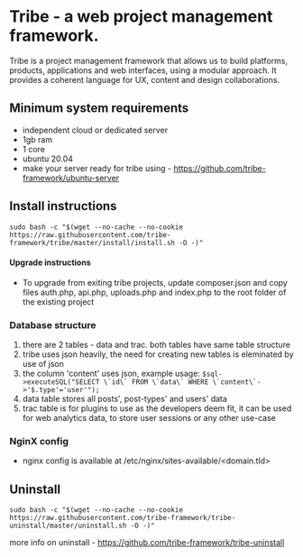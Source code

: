 # Tribe - a web project management framework.

Tribe is a project management framework that allows us to build platforms, products, applications and web interfaces, using a modular approach. It provides a coherent language for UX, content and design collaborations.

## Minimum system requirements
- independent cloud or dedicated server
- 1gb ram
- 1 core
- ubuntu 20.04
- make your server ready for tribe using - https://github.com/tribe-framework/ubuntu-server

## Install instructions
```
sudo bash -c "$(wget --no-cache --no-cookie https://raw.githubusercontent.com/tribe-framework/tribe/master/install/install.sh -O -)"
```

#### Upgrade instructions
- To upgrade from exiting tribe projects, update composer.json and copy files auth.php, api.php, uploads.php and index.php to the root folder of the existing project

### Database structure
1. there are 2 tables - data and trac. both tables have same table structure
2. tribe uses json heavily, the need for creating new tables is eleminated by use of json
3. the column 'content' uses json, example usage:
```$sql->executeSQL("SELECT \`id\` FROM \`data\` WHERE \`content\`->'$.type'='user'");```
4. data table stores all posts', post-types' and users' data
5. trac table is for plugins to use as the developers deem fit, it can be used for web analytics data, to store user sessions or any other use-case

### NginX config
- nginx config is available at /etc/nginx/sites-available/&lt;domain.tld&gt;

## Uninstall
```
sudo bash -c "$(wget --no-cache --no-cookie https://raw.githubusercontent.com/tribe-framework/tribe-uninstall/master/uninstall.sh -O -)"
```
more info on uninstall - https://github.com/tribe-framework/tribe-uninstall